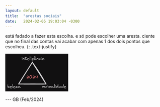 ```yaml
---
layout: default
title:  "arestas sociais"
date:   2024-02-05 19:03:04 -0300
---
```


está fadado a fazer esta escolha. e só pode escolher uma aresta. ciente que no final das contas vai acabar com apenas 1 dos dois pontos que escolheu.
{: .text-justify}   
  
<img src="/assets/images/arestas-sociais.png" alt="choices" width="200" />

--- GB (Feb/2024)
